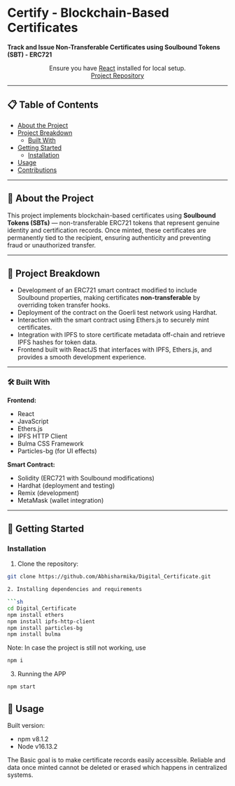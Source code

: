 # Certify - Blockchain-Based Certificates

**Track and Issue Non-Transferable Certificates using Soulbound Tokens (SBT) - ERC721**

<p align="center">
  Ensure you have <a href="https://reactjs.org/">React</a> installed for local setup.<br/>
  <a href="https://github.com/Abhisharmika/Digital_Certificate">Project Repository</a>
</p>

---

## 📋 Table of Contents
- [About the Project](#about-the-project)
- [Project Breakdown](#project-breakdown)
  - [Built With](#built-with)
- [Getting Started](#getting-started)
  - [Installation](#installation)
- [Usage](#usage)
- [Contributions](#contributions)

---

## 🧐 About the Project

This project implements blockchain-based certificates using **Soulbound Tokens (SBTs)** — non-transferable ERC721 tokens that represent genuine identity and certification records. Once minted, these certificates are permanently tied to the recipient, ensuring authenticity and preventing fraud or unauthorized transfer.

---

## 🔨 Project Breakdown

- Development of an ERC721 smart contract modified to include Soulbound properties, making certificates **non-transferable** by overriding token transfer hooks.
- Deployment of the contract on the Goerli test network using Hardhat.
- Interaction with the smart contract using Ethers.js to securely mint certificates.
- Integration with IPFS to store certificate metadata off-chain and retrieve IPFS hashes for token data.
- Frontend built with ReactJS that interfaces with IPFS, Ethers.js, and provides a smooth development experience.

---

### 🛠 Built With

**Frontend:**
- React
- JavaScript
- Ethers.js
- IPFS HTTP Client
- Bulma CSS Framework
- Particles-bg (for UI effects)

**Smart Contract:**
- Solidity (ERC721 with Soulbound modifications)
- Hardhat (deployment and testing)
- Remix (development)
- MetaMask (wallet integration)

---

## 🚀 Getting Started

### Installation

1. Clone the repository:

```bash
git clone https://github.com/Abhisharmika/Digital_Certificate.git

2. Installing dependencies and requirements

```sh
cd Digital_Certificate
npm install ethers
npm install ipfs-http-client
npm install particles-bg
npm install bulma
```

Note: In case the project is still not working, use
```sh
npm i
```

3. Running the APP
```sh
npm start
```

## 🧠 Usage
Built version:
- npm v8.1.2
- Node v16.13.2

The Basic goal is to make certificate records easily accessible.
Reliable and data once minted cannot be deleted or erased which happens in centralized systems.
